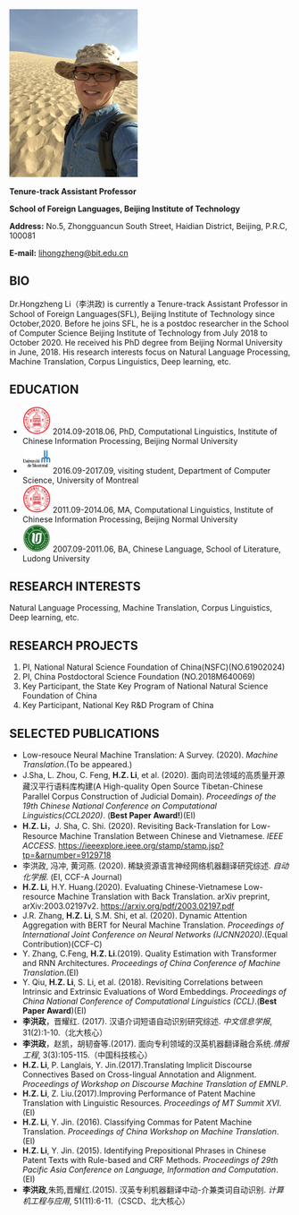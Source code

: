 
<img src="https://github.com/lihongzheng-nlp/lihongzheng-nlp.github.io/raw/master/images/pic.jpg" alt="Mingsha Montain, October, 2019" width="230" height="300" />

**Tenure-track Assistant Professor**

**School of Foreign Languages, Beijing Institute of Technology**

**Address:** No.5, Zhongguancun South Street, Haidian District, Beijing, P.R.C, 100081

**E-mail:** <lihongzheng@bit.edu.cn>

## BIO
Dr.Hongzheng Li（李洪政) is currently a Tenure-track Assistant Professor in School of Foreign Languages(SFL), Beijing Institute of Technology since October,2020. Before he joins SFL, he is a postdoc researcher in the School of Computer Science Beijing Institute of Technology from July 2018 to October 2020. He received his PhD degree from Beijing Normal University in June, 2018. His research interests focus on Natural Language Processing, Machine Translation, Corpus Linguistics, Deep learning, etc.

## EDUCATION
- <img src="https://github.com/lihongzheng-nlp/lihongzheng-nlp.github.io/raw/master/images/bnu.jpeg" width="50" height="50" /> 2014.09-2018.06, PhD, Computational Linguistics, Institute of Chinese Information Processing, Beijing Normal University
- <img src="https://github.com/lihongzheng-nlp/lihongzheng-nlp.github.io/raw/master/images/UM.png" width="50" height="50" /> 2016.09-2017.09, visiting student, Department of Computer Science, University of Montreal
- <img src="https://github.com/lihongzheng-nlp/lihongzheng-nlp.github.io/raw/master/images/bnu.jpeg" width="50" height="50" /> 2011.09-2014.06, MA, Computational Linguistics, Institute of Chinese Information Processing, Beijing Normal University
- <img src="https://github.com/lihongzheng-nlp/lihongzheng-nlp.github.io/raw/master/images/ld.jpg" width="50" height="50" /> 2007.09-2011.06, BA, Chinese Language, School of Literature, Ludong University

## RESEARCH INTERESTS
Natural Language Processing, Machine Translation, Corpus Linguistics, Deep learning, etc.

## RESEARCH PROJECTS
1. PI, National Natural Science Foundation of China(NSFC)(NO.61902024)
2. PI, China Postdoctoral Science Foundation (NO.2018M640069)
3. Key Participant, the State Key Program of National Natural Science Foundation of China
4. Key Participant, National Key R&D Program of China

## SELECTED PUBLICATIONS
- Low-resouce Neural Machine Translation: A Survey. (2020). *Machine Translation*.(To be appeared.)
- J.Sha, L. Zhou, C. Feng, **H.Z. Li**, et al. (2020). 面向司法领域的高质量开源藏汉平行语料库构建(A High-quality Open Source Tibetan-Chinese Parallel Corpus Construction of Judicial Domain). *Proceedings of the 19th Chinese National Conference on Computational Linguistics(CCL2020)*. (**Best Paper Award!**)(EI)
- **H.Z. Li**，J. Sha, C. Shi. (2020). Revisiting Back-Translation for Low-Resource Machine Translation Between Chinese and Vietnamese. *IEEE ACCESS*. <https://ieeexplore.ieee.org/stamp/stamp.jsp?tp=&arnumber=9129718>
- 李洪政, 冯冲, 黄河燕. (2020). 稀缺资源语言神经网络机器翻译研究综述. *自动化学报*. (EI, CCF-A Journal)
- **H.Z. Li**, H.Y. Huang.(2020). Evaluating Chinese-Vietnamese Low-resource Machine Translation with Back Translation. arXiv preprint, arXiv:2003.02197v2. <https://arxiv.org/pdf/2003.02197.pdf>
- J.R. Zhang, **H.Z. Li**, S.M. Shi, et al. (2020). Dynamic Attention Aggregation with BERT for Neural Machine Translation. *Proceedings of International Joint Conference on Neural Networks (IJCNN2020)*.(Equal Contribution)(CCF-C)
- Y. Zhang, C.Feng, **H.Z. Li**.(2019). Quality Estimation with Transformer and RNN Architectures. *Proceedings of China Conference of Machine Translation*.(EI)
- Y. Qiu, **H.Z. Li**, S. Li, et al. (2018). Revisiting Correlations between Intrinsic and Extrinsic Evaluations of Word Embeddings. *Proceedings of China National Conference of Computational Linguistics (CCL)*.(**Best Paper Award**)(EI)
- **李洪政**，晋耀红. (2017). 汉语介词短语自动识别研究综述. *中文信息学报*, 31(2):1-10.（北大核心）
- **李洪政**，赵凯，胡韧奋等.(2017). 面向专利领域的汉英机器翻译融合系统.*情报工程*, 3(3):105-115.（中国科技核心）
- **H.Z. Li**, P. Langlais, Y. Jin.(2017).Translating Implicit Discourse Connectives Based on Cross-lingual Annotation and Alignment. *Proceedings of Workshop on Discourse Machine Translation of EMNLP*.
- **H.Z. Li**, Z. Liu.(2017).Improving Performance of Patent Machine Translation with Linguistic Resources. *Proceedings of MT Summit XVI*.(EI)
- **H.Z. Li**, Y. Jin. (2016). Classifying Commas for Patent Machine Translation. *Proceedings of China Workshop on Machine Translation*.(EI)
- **H.Z. Li**, Y. Jin. (2015). Identifying Prepositional Phrases in Chinese Patent Texts with Rule-based and CRF Methods. *Proceedings of 29th Pacific Asia Conference on Language, Information and Computation*. (EI)
- **李洪政**,朱筠,晋耀红.(2015). 汉英专利机器翻译中动-介兼类词自动识别. *计算机工程与应用*, 51(11):6-11.（CSCD、北大核心）

